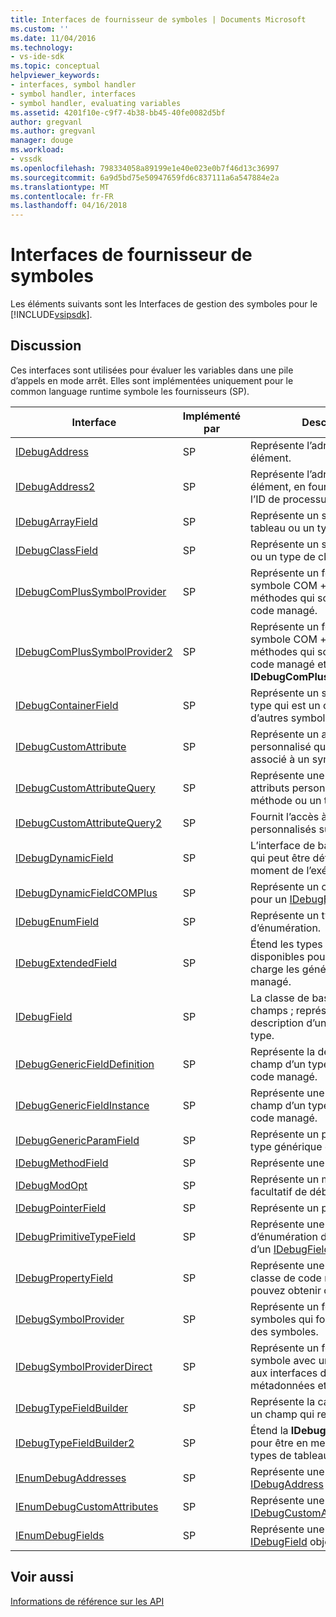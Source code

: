 ```yaml
---
title: Interfaces de fournisseur de symboles | Documents Microsoft
ms.custom: ''
ms.date: 11/04/2016
ms.technology:
- vs-ide-sdk
ms.topic: conceptual
helpviewer_keywords:
- interfaces, symbol handler
- symbol handler, interfaces
- symbol handler, evaluating variables
ms.assetid: 4201f10e-c9f7-4b38-bb45-40fe0082d5bf
author: gregvanl
ms.author: gregvanl
manager: douge
ms.workload:
- vssdk
ms.openlocfilehash: 798334058a89199e1e40e023e0b7f46d13c36997
ms.sourcegitcommit: 6a9d5bd75e50947659fd6c837111a6a547884e2a
ms.translationtype: MT
ms.contentlocale: fr-FR
ms.lasthandoff: 04/16/2018
---
```

# <a name="symbol-provider-interfaces"></a>Interfaces de fournisseur de symboles
Les éléments suivants sont les Interfaces de gestion des symboles pour le [!INCLUDE[vsipsdk](../../../extensibility/includes/vsipsdk_md.md)].  
  
## <a name="discussion"></a>Discussion  
 Ces interfaces sont utilisées pour évaluer les variables dans une pile d’appels en mode arrêt. Elles sont implémentées uniquement pour le common language runtime symbole les fournisseurs (SP).  
  
|Interface|Implémenté par|Description|  
|---------------|--------------------|-----------------|  
|[IDebugAddress](../../../extensibility/debugger/reference/idebugaddress.md)|SP|Représente l’adresse d’un élément.|  
|[IDebugAddress2](../../../extensibility/debugger/reference/idebugaddress2.md)|SP|Représente l’adresse d’un élément, en fournissant l’accès à l’ID de processus.|  
|[IDebugArrayField](../../../extensibility/debugger/reference/idebugarrayfield.md)|SP|Représente un symbole de tableau ou un type de tableau.|  
|[IDebugClassField](../../../extensibility/debugger/reference/idebugclassfield.md)|SP|Représente un symbole de classe ou un type de classe.|  
|[IDebugComPlusSymbolProvider](../../../extensibility/debugger/reference/idebugcomplussymbolprovider.md)|SP|Représente un fournisseur de symbole COM + avec des méthodes qui sont spécifiques au code managé.|  
|[IDebugComPlusSymbolProvider2](../../../extensibility/debugger/reference/idebugcomplussymbolprovider2.md)|SP|Représente un fournisseur de symbole COM + avec des méthodes qui sont spécifiques au code managé et étend la **IDebugComPlusSymbolProvider**.|  
|[IDebugContainerField](../../../extensibility/debugger/reference/idebugcontainerfield.md)|SP|Représente un symbole ou un type qui est un conteneur pour d’autres symboles ou les types.|  
|[IDebugCustomAttribute](../../../extensibility/debugger/reference/idebugcustomattribute.md)|SP|Représente un attribut personnalisé qui peut être associé à un symbole.|  
|[IDebugCustomAttributeQuery](../../../extensibility/debugger/reference/idebugcustomattributequery.md)|SP|Représente une requête pour les attributs personnalisés sur une méthode ou un type.|  
|[IDebugCustomAttributeQuery2](../../../extensibility/debugger/reference/idebugcustomattributequery2.md)|SP|Fournit l’accès à des attributs personnalisés sur un symbole.|  
|[IDebugDynamicField](../../../extensibility/debugger/reference/idebugdynamicfield.md)|SP|L’interface de base pour tout type qui peut être déterminée au moment de l’exécution.|  
|[IDebugDynamicFieldCOMPlus](../../../extensibility/debugger/reference/idebugdynamicfieldcomplus.md)|SP|Représente un champ dynamique pour un [IDebugBinder](../../../extensibility/debugger/reference/idebugbinder.md) objet.|  
|[IDebugEnumField](../../../extensibility/debugger/reference/idebugenumfield.md)|SP|Représente un type d’énumération.|  
|[IDebugExtendedField](../../../extensibility/debugger/reference/idebugextendedfield.md)|SP|Étend les types de champs disponibles pour prendre en charge les génériques du code managé.|  
|[IDebugField](../../../extensibility/debugger/reference/idebugfield.md)|SP|La classe de base pour tous les champs ; représente une description d’un symbole ou d’un type.|  
|[IDebugGenericFieldDefinition](../../../extensibility/debugger/reference/idebuggenericfielddefinition.md)|SP|Représente la définition d’un champ d’un type générique de code managé.|  
|[IDebugGenericFieldInstance](../../../extensibility/debugger/reference/idebuggenericfieldinstance.md)|SP|Représente une instance d’un champ d’un type générique de code managé.|  
|[IDebugGenericParamField](../../../extensibility/debugger/reference/idebuggenericparamfield.md)|SP|Représente un paramètre pour un type générique de code managé.|  
|[IDebugMethodField](../../../extensibility/debugger/reference/idebugmethodfield.md)|SP|Représente une méthode.|  
|[IDebugModOpt](../../../extensibility/debugger/reference/idebugmodopt.md)|SP|Représente un modificateur facultatif de débogage.|  
|[IDebugPointerField](../../../extensibility/debugger/reference/idebugpointerfield.md)|SP|Représente un pointeur.|  
|[IDebugPrimitiveTypeField](../../../extensibility/debugger/reference/idebugprimitivetypefield.md)|SP|Représente une valeur d’énumération de type primitif d’un [IDebugField](../../../extensibility/debugger/reference/idebugfield.md) interface.|  
|[IDebugPropertyField](../../../extensibility/debugger/reference/idebugpropertyfield.md)|SP|Représente une propriété d’une classe de code managé que vous pouvez obtenir ou définir.|  
|[IDebugSymbolProvider](../../../extensibility/debugger/reference/idebugsymbolprovider.md)|SP|Représente un fournisseur de symboles qui fournit des types et des symboles.|  
|[IDebugSymbolProviderDirect](../../../extensibility/debugger/reference/idebugsymbolproviderdirect.md)|SP|Représente un fournisseur de symbole avec un accès direct aux interfaces de symbole de métadonnées et de noyau.|  
|[IDebugTypeFieldBuilder](../../../extensibility/debugger/reference/idebugtypefieldbuilder.md)|SP|Représente la capacité de créer un champ qui représente un type.|  
|[IDebugTypeFieldBuilder2](../../../extensibility/debugger/reference/idebugtypefieldbuilder2.md)|SP|Étend la **IDebugTypeFieldBuilder** pour être en mesure de créer des types de tableau.|  
|[IEnumDebugAddresses](../../../extensibility/debugger/reference/ienumdebugaddresses.md)|SP|Représente une collection de [IDebugAddress](../../../extensibility/debugger/reference/idebugaddress.md) objets.|  
|[IEnumDebugCustomAttributes](../../../extensibility/debugger/reference/ienumdebugcustomattributes.md)|SP|Représente une collection de [IDebugCustomAttribute](../../../extensibility/debugger/reference/idebugcustomattribute.md) objets.|  
|[IEnumDebugFields](../../../extensibility/debugger/reference/ienumdebugfields.md)|SP|Représente une collection de [IDebugField](../../../extensibility/debugger/reference/idebugfield.md) objets.|  
  
## <a name="see-also"></a>Voir aussi  
 [Informations de référence sur les API](../../../extensibility/debugger/reference/api-reference-visual-studio-debugging.md)